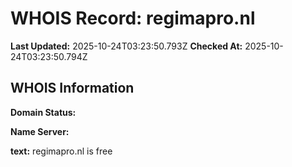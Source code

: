 # WHOIS Record: regimapro.nl

**Last Updated:** 2025-10-24T03:23:50.793Z
**Checked At:** 2025-10-24T03:23:50.794Z

## WHOIS Information

**Domain Status:** 

**Name Server:** 

**text:** regimapro.nl is free

